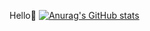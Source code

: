 Hello💪
[![Anurag's GitHub stats](https://github-readme-stats-ruby-one.vercel.app/api?username=ququ0755)](https://github.com/anuraghazra/github-readme-stats)
